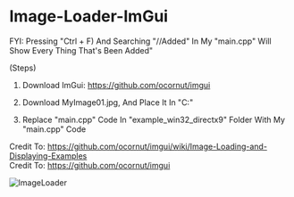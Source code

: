 # Image-Loader-ImGui

FYI: Pressing "Ctrl + F) And Searching "//Added" In My "main.cpp" Will Show Every Thing That's Been Added"

(Steps)

1. Download ImGui: https://github.com/ocornut/imgui

2. Download MyImage01.jpg, And Place It In "C:"

3. Replace "main.cpp" Code In "example_win32_directx9" Folder With My "main.cpp" Code



Credit To: https://github.com/ocornut/imgui/wiki/Image-Loading-and-Displaying-Examples  
Credit To: https://github.com/ocornut/imgui

![ImageLoader](https://github.com/user-attachments/assets/37ca4ac0-94fe-4849-b36e-9d834fdd61f7)
